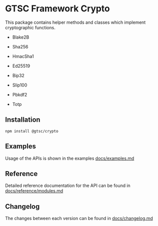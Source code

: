 # GTSC Framework Crypto

This package contains helper methods and classes which implement cryptographic functions.

- Blake2B
- Sha256
- HmacSha1
- Ed25519
- Bip32
- Slip100
- Pbkdf2

- Totp

## Installation

```shell
npm install @gtsc/crypto
```

## Examples

Usage of the APIs is shown in the examples [docs/examples.md](docs/examples.md)

## Reference

Detailed reference documentation for the API can be found in [docs/reference/modules.md](docs/reference/modules.md)

## Changelog

The changes between each version can be found in [docs/changelog.md](docs/changelog.md)
